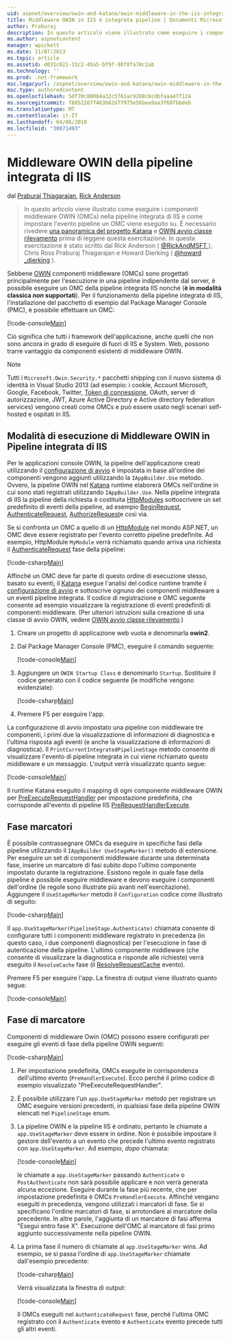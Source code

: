 ```yaml
---
uid: aspnet/overview/owin-and-katana/owin-middleware-in-the-iis-integrated-pipeline
title: Middleware OWIN in IIS è integrata pipeline | Documenti Microsoft
author: Praburaj
description: In questo articolo viene illustrato come eseguire i componenti middleware OWIN (OMCs) nella pipeline integrata di IIS e come impostare l'evento pipeline un OMC viene eseguito su. È necessario...
ms.author: aspnetcontent
manager: wpickett
ms.date: 11/07/2013
ms.topic: article
ms.assetid: d031c021-33c2-45a5-bf9f-98f8fa78c2ab
ms.technology: ''
ms.prod: .net-framework
msc.legacyurl: /aspnet/overview/owin-and-katana/owin-middleware-in-the-iis-integrated-pipeline
msc.type: authoredcontent
ms.openlocfilehash: 5df70c80084a32c5f61ac9288c8cdbfaaa47f124
ms.sourcegitcommit: f8852267f463b62d7f975e56bea9aa3f68fbbdeb
ms.translationtype: MT
ms.contentlocale: it-IT
ms.lasthandoff: 04/06/2018
ms.locfileid: "30871493"
---
```

<a name="owin-middleware-in-the-iis-integrated-pipeline"></a>Middleware OWIN della pipeline integrata di IIS
====================
dal [Praburaj Thiagarajan](https://github.com/Praburaj), [Rick Anderson](https://github.com/Rick-Anderson)

> In questo articolo viene illustrato come eseguire i componenti middleware OWIN (OMCs) nella pipeline integrata di IIS e come impostare l'evento pipeline un OMC viene eseguito su. È necessario rivedere [una panoramica del progetto Katana](an-overview-of-project-katana.md) e [OWIN avvio classe rilevamento](owin-startup-class-detection.md) prima di leggere questa esercitazione. In questa esercitazione è stato scritto dal Rick Anderson ( [ @RickAndMSFT ](https://twitter.com/#!/RickAndMSFT) ), Chris Ross Praburaj Thiagarajan e Howard Dierking ( [ @howard \_dierking](https://twitter.com/howard_dierking) ).


Sebbene [OWIN](an-overview-of-project-katana.md) componenti middleware (OMCs) sono progettati principalmente per l'esecuzione in una pipeline indipendente dal server, è possibile eseguire un OMC della pipeline integrata IIS nonché (**è in modalità classica *non* supportati**). Per il funzionamento della pipeline integrata di IIS, l'installazione del pacchetto di esempio dal Package Manager Console (PMC), è possibile effettuare un OMC:

[!code-console[Main](owin-middleware-in-the-iis-integrated-pipeline/samples/sample1.cmd)]

Ciò significa che tutti i framework dell'applicazione, anche quelli che non sono ancora in grado di eseguire di fuori di IIS e System. Web, possono trarre vantaggio da componenti esistenti di middleware OWIN. 

> [!NOTE]
> Tutti i `Microsoft.Owin.Security.*` pacchetti shipping con il nuovo sistema di identità in Visual Studio 2013 (ad esempio: i cookie, Account Microsoft, Google, Facebook, Twitter, [Token di connessione](http://self-issued.info/docs/draft-ietf-oauth-v2-bearer.html), OAuth, server di autorizzazione, JWT, Azure Active Directory e Active directory federation services) vengono creati come OMCs e può essere usato negli scenari self-hosted e ospitati in IIS.

## <a name="how-owin-middleware-executes-in-the-iis-integrated-pipeline"></a>Modalità di esecuzione di Middleware OWIN in Pipeline integrata di IIS

Per le applicazioni console OWIN, la pipeline dell'applicazione creati utilizzando il [configurazione di avvio](owin-startup-class-detection.md) è impostata in base all'ordine dei componenti vengono aggiunti utilizzando la `IAppBuilder.Use` metodo. Ovvero, la pipeline OWIN nel [Katana](an-overview-of-project-katana.md) runtime elaborerà OMCs nell'ordine in cui sono stati registrati utilizzando `IAppBuilder.Use`. Nella pipeline integrata di IIS la pipeline della richiesta è costituita [HttpModules](https://msdn.microsoft.com/library/ms178468(v=vs.85).aspx) sottoscrivere un set predefinito di eventi della pipeline, ad esempio [BeginRequest](https://msdn.microsoft.com/library/system.web.httpapplication.beginrequest.aspx), [AuthenticateRequest](https://msdn.microsoft.com/library/system.web.httpapplication.authenticaterequest.aspx), [AuthorizeRequest](https://msdn.microsoft.com/library/system.web.httpapplication.authorizerequest.aspx)e così via.

Se si confronta un OMC a quello di un [HttpModule](https://msdn.microsoft.com/library/zec9k340(v=vs.85).aspx) nel mondo ASP.NET, un OMC deve essere registrato per l'evento corretto pipeline predefinite. Ad esempio, HttpModule `MyModule` verrà richiamato quando arriva una richiesta il [AuthenticateRequest](https://msdn.microsoft.com/library/system.web.httpapplication.authenticaterequest.aspx) fase della pipeline:

[!code-csharp[Main](owin-middleware-in-the-iis-integrated-pipeline/samples/sample2.cs?highlight=10)]

Affinché un OMC deve far parte di questo ordine di esecuzione stesso, basato su eventi, il [Katana](an-overview-of-project-katana.md) esegue l'analisi del codice runtime tramite il [configurazione di avvio](owin-startup-class-detection.md) e sottoscrive ognuno dei componenti middleware a un eventi pipeline integrata. Il codice di registrazione e OMC seguente consente ad esempio visualizzare la registrazione di eventi predefiniti di componenti middleware. (Per ulteriori istruzioni sulla creazione di una classe di avvio OWIN, vedere [OWIN avvio classe rilevamento](owin-startup-class-detection.md).)

1. Creare un progetto di applicazione web vuota e denominarla **owin2**.
2. Dal Package Manager Console (PMC), eseguire il comando seguente: 

    [!code-console[Main](owin-middleware-in-the-iis-integrated-pipeline/samples/sample3.cmd)]
3. Aggiungere un `OWIN Startup Class` e denominarlo `Startup`. Sostituire il codice generato con il codice seguente (le modifiche vengono evidenziate):  

    [!code-csharp[Main](owin-middleware-in-the-iis-integrated-pipeline/samples/sample4.cs?highlight=5-7,15-36)]
4. Premere F5 per eseguire l'app.

La configurazione di avvio impostato una pipeline con middleware tre componenti, i primi due la visualizzazione di informazioni di diagnostica e l'ultima risposta agli eventi (e anche la visualizzazione di informazioni di diagnostica). Il `PrintCurrentIntegratedPipelineStage` metodo consente di visualizzare l'evento di pipeline integrata in cui viene richiamato questo middleware e un messaggio. L'output verrà visualizzato quanto segue:

[!code-console[Main](owin-middleware-in-the-iis-integrated-pipeline/samples/sample5.cmd)]

Il runtime Katana eseguito il mapping di ogni componente middleware OWIN per [PreExecuteRequestHandler](https://msdn.microsoft.com/library/system.web.httpapplication.prerequesthandlerexecute.aspx) per impostazione predefinita, che corrisponde all'evento di pipeline IIS [PreRequestHandlerExecute](https://msdn.microsoft.com/library/system.web.httpapplication.prerequesthandlerexecute.aspx).

## <a name="stage-markers"></a>Fase marcatori

È possibile contrassegnare OMCs da eseguire in specifiche fasi della pipeline utilizzando il `IAppBuilder UseStageMarker()` metodo di estensione. Per eseguire un set di componenti middleware durante una determinata fase, inserire un marcatore di fasi subito dopo l'ultimo componente impostato durante la registrazione. Esistono regole in quale fase della pipeline è possibile eseguire middleware e devono eseguire i componenti dell'ordine (le regole sono illustrate più avanti nell'esercitazione). Aggiungere il `UseStageMarker` metodo il `Configuration` codice come illustrato di seguito:

[!code-csharp[Main](owin-middleware-in-the-iis-integrated-pipeline/samples/sample6.cs?highlight=13,19)]

Il `app.UseStageMarker(PipelineStage.Authenticate)` chiamata consente di configurare tutti i componenti middleware registrato in precedenza (in questo caso, i due componenti diagnostica) per l'esecuzione in fase di autenticazione della pipeline. L'ultimo componente middleware (che consente di visualizzare la diagnostica e risponde alle richieste) verrà eseguito il `ResolveCache` fase (il [ResolveRequestCache](https://msdn.microsoft.com/library/system.web.httpapplication.resolverequestcache.aspx) evento).

Premere F5 per eseguire l'app. La finestra di output viene illustrato quanto segue:

[!code-console[Main](owin-middleware-in-the-iis-integrated-pipeline/samples/sample7.cmd)]

## <a name="stage-marker-rules"></a>Fase di marcatore

Componenti di middleware Owin (OMC) possono essere configurati per eseguire gli eventi di fase della pipeline OWIN seguenti:

[!code-csharp[Main](owin-middleware-in-the-iis-integrated-pipeline/samples/sample8.cs)]

1. Per impostazione predefinita, OMCs eseguite in corrispondenza dell'ultimo evento (`PreHandlerExecute`). Ecco perché il primo codice di esempio visualizzato "PreExecuteRequestHandler".
2. È possibile utilizzare l'un `app.UseStageMarker` metodo per registrare un OMC eseguire versioni precedenti, in qualsiasi fase della pipeline OWIN elencati nel `PipelineStage` enum.
3. La pipeline OWIN e la pipeline IIS è ordinato, pertanto le chiamate a `app.UseStageMarker` deve essere in ordine. Non è possibile impostare il gestore dell'evento a un evento che precede l'ultimo evento registrato con `app.UseStageMarker`. Ad esempio, *dopo* chiamata:

    [!code-console[Main](owin-middleware-in-the-iis-integrated-pipeline/samples/sample9.cmd)]

   le chiamate a `app.UseStageMarker` passando `Authenticate` o `PostAuthenticate` non sarà possibile applicare e non verrà generata alcuna eccezione. Eseguire durante la fase più recente, che per impostazione predefinita è OMCs `PreHandlerExecute`. Affinché vengano eseguiti in precedenza, vengono utilizzati i marcatori di fase. Se si specificano l'ordine marcatori di fase, si arrotondare al marcatore della precedente. In altre parole, l'aggiunta di un marcatore di fasi afferma "Esegui entro fase X". Esecuzione dell'OMC al marcatore di fasi primo aggiunto successivamente nella pipeline OWIN.
4. La prima fase il numero di chiamate al `app.UseStageMarker` wins. Ad esempio, se si passa l'ordine di `app.UseStageMarker` chiamate dall'esempio precedente:

    [!code-csharp[Main](owin-middleware-in-the-iis-integrated-pipeline/samples/sample10.cs?highlight=13,19)]

   Verrà visualizzata la finestra di output: 

    [!code-console[Main](owin-middleware-in-the-iis-integrated-pipeline/samples/sample11.cmd)]

   Il OMCs eseguiti nel `AuthenticateRequest` fase, perché l'ultima OMC registrato con il `Authenticate` evento e `Authenticate` evento precede tutti gli altri eventi.
